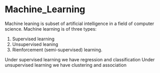 # Machine_Learning

Machine leaning is subset of artificial intelligence in a field of computer science. Machine learning is of three types:
1) Supervised learning
2) Unsupervised leaning
3) Rienforcement (semi-supervised) learning.

Under supervised learning we have regression and classification
Under unsupervised learning we have clustering and association
